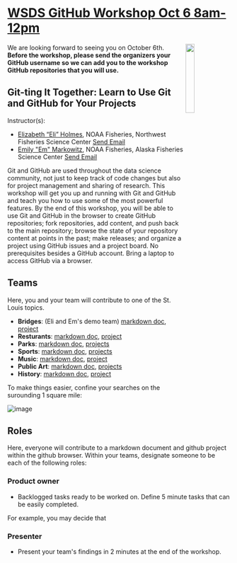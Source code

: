 # [WSDS GitHub Workshop Oct 6 8am-12pm](https://ww2.amstat.org/meetings/wsds/2022/courses.cfm)

<img align="right" src="https://user-images.githubusercontent.com/2545978/193091073-6b38734f-cd28-4946-ab2a-bebdb223d3cb.png" width="20%">  

We are looking forward to seeing you on October 6th. **Before the workshop, please send the organizers your GitHub username so we can add you to the workshop GitHub repositories that you will use.**

## Git-ting It Together: Learn to Use Git and GitHub for Your Projects

Instructor(s):

* [Elizabeth “Eli” Holmes](https://github.com/eeholmes), NOAA Fisheries, Northwest Fisheries Science Center <a href = "mailto: eli.holmes@noaa.gov">Send Email</a>
* [Emily "Em" Markowitz](https://github.com/EmilyMarkowitz-NOAA), NOAA Fisheries, Alaska Fisheries Science Center <a href = "mailto: emily.markowitz@noaa.gov">Send Email</a>

Git and GitHub are used throughout the data science community, not just to keep track of code changes but also for project management and sharing of research. This workshop will get you up and running with Git and GitHub and teach you how to use some of the most powerful features. By the end of this workshop, you will be able to use Git and GitHub in the browser to create GitHub repositories; fork repositories, add content, and push back to the main repository; browse the state of your repository content at points in the past; make releases; and organize a project using GitHub issues and a project board. No prerequisites besides a GitHub account. Bring a laptop to access GitHub via a browser.

## Teams

Here, you and your team will contribute to one of the St. Louis topics. 

 - **Bridges**: (Eli and Em's demo team) [markdown doc](https://github.com/RWorkflow-Workshops/WSDS-StLouis/blob/main/bridges.md), [project](https://github.com/orgs/RWorkflow-Workshops/projects/6)
 - **Resturants**: [markdown doc](https://github.com/RWorkflow-Workshops/WSDS-StLouis/blob/main/restaurants.md), [project](https://github.com/orgs/RWorkflow-Workshops/projects/3/views/1)
 - **Parks**: [markdown doc](https://github.com/RWorkflow-Workshops/WSDS-StLouis/blob/main/parks.md), [projects](https://github.com/orgs/RWorkflow-Workshops/projects/8)
 - **Sports**: [markdown doc](https://github.com/RWorkflow-Workshops/WSDS-StLouis/blob/main/sports.md), [projects](https://github.com/orgs/RWorkflow-Workshops/projects/10)
 - **Music**: [markdown doc](https://github.com/RWorkflow-Workshops/WSDS-StLouis/blob/main/music.md), [project](https://github.com/orgs/RWorkflow-Workshops/projects/13)
 - **Public Art**: [markdown doc](https://github.com/RWorkflow-Workshops/WSDS-StLouis/blob/main/public_art.md), [projects](https://github.com/orgs/RWorkflow-Workshops/projects/4)
 - **History**: [markdown doc](https://github.com/RWorkflow-Workshops/WSDS-StLouis/blob/main/history.md), [project](https://github.com/orgs/RWorkflow-Workshops/projects/12)
 
To make things easier, confine your searches on the surounding 1 square mile:
 
![image](https://user-images.githubusercontent.com/2545978/192898401-594e6f91-0507-45fc-b8ac-167c8fb5d381.png)
 
## Roles

Here, everyone will contribute to a markdown document and github project within the github browser. Within your teams, designate someone to be each of the following roles:

### Product owner

 - Backlogged tasks ready to be worked on. Define 5 minute tasks that can be easily completed. 

For example, you may decide that 

### Presenter

 - Present your team's findings in 2 minutes at the end of the workshop. 

